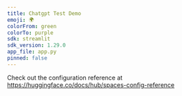 ```yaml
---
title: Chatgpt Test Demo
emoji: 🌍
colorFrom: green
colorTo: purple
sdk: streamlit
sdk_version: 1.29.0
app_file: app.py
pinned: false
---
```


Check out the configuration reference at https://huggingface.co/docs/hub/spaces-config-reference
